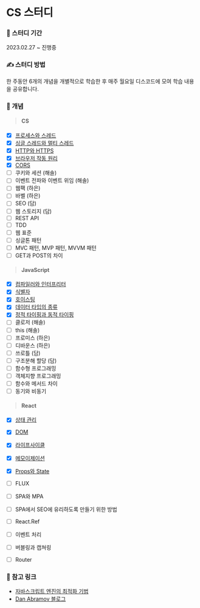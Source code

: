 # CS 스터디

### 🏃 스터디 기간
2023.02.27 ~ 진행중

### ✍️ 스터디 방법
한 주동안 6개의 개념을 개별적으로 학습한 후 매주 월요일 디스코드에 모여 학습 내용을 공유합니다.

### 📖 개념
> #### CS
  - [x] [프로세스와 스레드](https://github.com/sol-pine/cs-study/tree/main/cs/Q1-%ED%94%84%EB%A1%9C%EC%84%B8%EC%8A%A4%EC%99%80%20%EC%8A%A4%EB%A0%88%EB%93%9C)
  - [x] [싱글 스레드와 멀티 스레드](https://github.com/sol-pine/cs-study/tree/main/cs/Q2-%EC%8B%B1%EA%B8%80%20%EC%8A%A4%EB%A0%88%EB%93%9C%EC%99%80%20%EB%A9%80%ED%8B%B0%20%EC%8A%A4%EB%A0%88%EB%93%9C)
  - [x] [HTTP와 HTTPS](https://github.com/sol-pine/cs-study/tree/main/cs/Q3-HTTP%EC%99%80%20HTTPS)
  - [x] [브라우저 작동 원리](https://github.com/sol-pine/cs-study/tree/main/cs/Q4-%EB%B8%8C%EB%9D%BC%EC%9A%B0%EC%A0%80%20%EC%9E%91%EB%8F%99%20%EC%9B%90%EB%A6%AC)
  - [x] [CORS](https://github.com/sol-pine/cs-study/tree/main/cs/Q5-%08CORS)
  - [ ] 쿠키와 세션 (해솔)
  - [ ] 이벤트 전파와 이벤트 위임 (해솔)
  - [ ] 웹팩 (하은)
  - [ ] 바벨 (하은)
  - [ ] SEO (담)
  - [ ] 웹 스토리지 (담)
  - [ ] REST API 
  - [ ] TDD 
  - [ ] 웹 표준 
  - [ ] 싱글톤 패턴
  - [ ] MVC 패턴, MVP 패턴, MVVM 패턴
  - [ ] GET과 POST의 차이
  
> #### JavaScript 
  - [x] [컴파일러와 인터프리터](https://github.com/sol-pine/cs-study/tree/main/javascript/Q1-%EC%BB%B4%ED%8C%8C%EC%9D%BC%EB%9F%AC%EC%99%80%20%EC%9D%B8%ED%84%B0%ED%94%84%EB%A6%AC%ED%84%B0)
  - [x] [식별자](https://github.com/sol-pine/cs-study/tree/main/javascript/Q2-%EC%8B%9D%EB%B3%84%EC%9E%90)
  - [x] [호이스팅](https://github.com/sol-pine/cs-study/tree/main/javascript/Q3-%ED%98%B8%EC%9D%B4%EC%8A%A4%ED%8C%85)
  - [x] [데이터 타입의 종류](https://github.com/sol-pine/cs-study/tree/main/javascript/Q4-%EB%8D%B0%EC%9D%B4%ED%84%B0%20%ED%83%80%EC%9E%85%EC%9D%98%20%EC%A2%85%EB%A5%98)
  - [x] [정적 타이핑과 동적 타이핑](https://github.com/sol-pine/cs-study/tree/main/javascript/Q5-%EC%A0%95%EC%A0%81%20%ED%83%80%EC%9D%B4%ED%95%91%EA%B3%BC%20%EB%8F%99%EC%A0%81%20%ED%83%80%EC%9D%B4%ED%95%91)
  - [ ] 클로저 (해솔)
  - [ ] this (해솔)
  - [ ] 프로미스 (하은)
  - [ ] 디바운스 (하은)
  - [ ] 쓰로틀 (담) 
  - [ ] 구조분해 할당 (담)
  - [ ] 함수형 프로그래밍
  - [ ] 객체지향 프로그래밍
  - [ ] 함수와 메서드 차이
  - [ ] 동기와 비동기
  
> #### React 
  - [x] [상태 관리](https://github.com/sol-pine/cs-study/tree/main/react/Q1-%EC%83%81%ED%83%9C%EA%B4%80%EB%A6%AC)
  - [x] [DOM](https://github.com/sol-pine/cs-study/tree/main/react/Q2-DOM)
  - [x] [라이프사이클](https://github.com/sol-pine/cs-study/tree/main/react/Q3-%EB%9D%BC%EC%9D%B4%ED%94%84%EC%82%AC%EC%9D%B4%ED%81%B4)
  - [x] [메모이제이션](https://github.com/sol-pine/cs-study/tree/main/react/Q4-%EB%A9%94%EB%AA%A8%EC%9D%B4%EC%A0%9C%EC%9D%B4%EC%85%98)
  - [x] [Props와 State](https://github.com/sol-pine/cs-study/tree/main/react/Q5-Props%EC%99%80%20State)
  - [ ] FLUX
  - [ ] SPA와 MPA
  - [ ] SPA에서 SEO에 유리하도록 만들기 위한 방법
  - [ ] React.Ref
  - [ ] 이벤트 처리
  - [ ] 버블링과 캡쳐링
  - [ ] Router

  
### 🔗 참고 링크
- [자바스크립트 엔진의 최적화 기법](https://meetup.nhncloud.com/posts/77)
- [Dan Abramov 블로그](https://overreacted.io/) 

